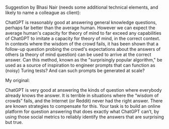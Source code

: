 Suggestion by Bhasi Nair (needs some additional technical elements, and
likely to name a colleague as client):

ChatGPT is reasonably good at answering general knowledge questions,
perhaps far better than the average human. However we can expect the
average human's capacity for theory of mind to far exceed any
capabilities of ChatGPT to imitate a capacity for theory of mind, in the
correct context. In contexts where the wisdom of the crowd fails, it has
been shown that a follow-up question probing the crowd's expectations
about the answers of others (a theory of mind question) can be used to
arrive at the correct answer. Can this method, known as the
"surprisingly popular algorithm," be used as a source of inspiration to
engineer prompts that can function as (noisy) Turing tests? And can such
prompts be generated at scale?

My original:

ChatGPT is very good at answering the kinds of question where everybody
already knows the answer. It is terrible in situations where the “wisdom
of crowds” fails, and the Internet (or Reddit) never had the right
answer. There are known strategies to compensate for this. Your task is
to build an online platform for question answering that does exactly
what ChatGPT can’t, by using those social metrics to reliably identify
the answers that are surprising but true.